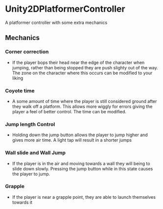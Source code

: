 # Unity2DPlatformerController
A platformer controller with some extra mechanics
## Mechanics
### Corner correction
- If the player bops their head near the edge of the character when jumping, rather than being stopped they are push slighty out of the way. The zone on the character where this occurs can be modified to your liking
### Coyote time
- A some amount of time where the player is still considered ground after they walk off a platform. This allows more wiggly for errors giving the player a feel of better control. The time can be modified.
### Jump length Control
- Holding down the jump button allows the player to jump higher and gives more air time. A light tap will result in a shorter jumps
### Wall slide and Wall Jump
- If the player is in the air and moving towards a wall they will being to slide down slowly. Pressing the jump button while in this state causes the player to jump.
### Grapple
- If the player is near a grapple point, they are able to launch themselves towards it
